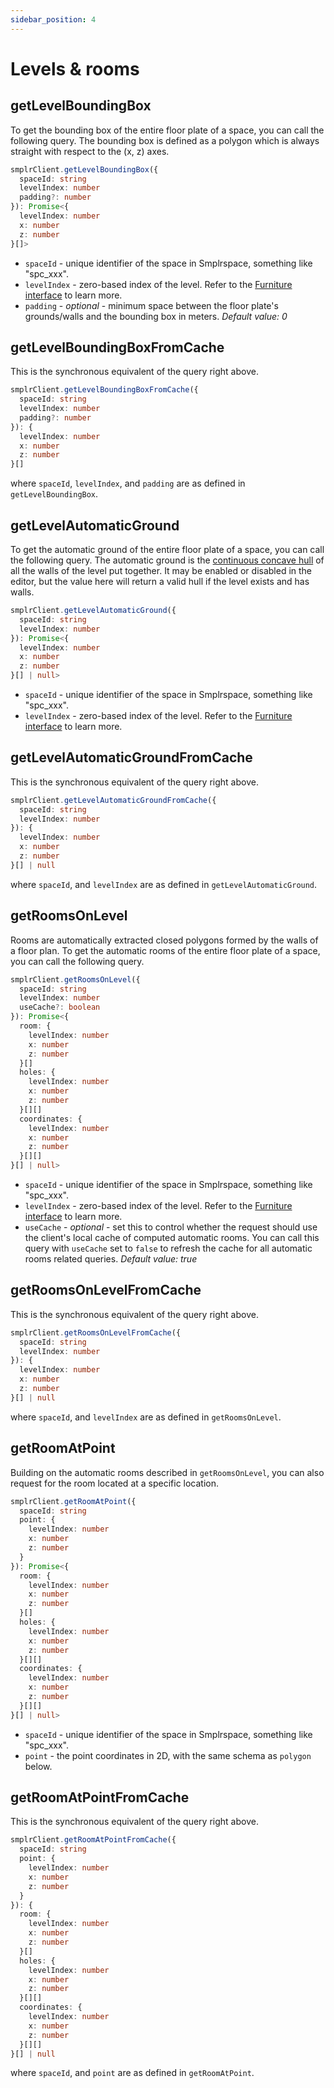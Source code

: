 ```yaml
---
sidebar_position: 4
---
```


# Levels & rooms

## getLevelBoundingBox

To get the bounding box of the entire floor plate of a space, you can call the following query. The bounding box is defined as a polygon which is always straight with respect to the (x, z) axes.

```ts
smplrClient.getLevelBoundingBox({
  spaceId: string
  levelIndex: number
  padding?: number
}): Promise<{
  levelIndex: number
  x: number
  z: number
}[]>
```

- `spaceId` - unique identifier of the space in Smplrspace, something like "spc_xxx".
- `levelIndex` - zero-based index of the level. Refer to the [Furniture interface](/api-reference/queryclient/furniture#furniture-interface) to learn more.
- `padding` - _optional_ - minimum space between the floor plate's grounds/walls and the bounding box in meters. _Default value: 0_

## getLevelBoundingBoxFromCache

This is the synchronous equivalent of the query right above.

```ts
smplrClient.getLevelBoundingBoxFromCache({
  spaceId: string
  levelIndex: number
  padding?: number
}): {
  levelIndex: number
  x: number
  z: number
}[]
```

where `spaceId`, `levelIndex`, and `padding` are as defined in `getLevelBoundingBox`.

## getLevelAutomaticGround

To get the automatic ground of the entire floor plate of a space, you can call the following query. The automatic ground is the [continuous concave hull](/api-reference/queryclient/geometry#getlinesconcavehull) of all the walls of the level put together. It may be enabled or disabled in the editor, but the value here will return a valid hull if the level exists and has walls.

```ts
smplrClient.getLevelAutomaticGround({
  spaceId: string
  levelIndex: number
}): Promise<{
  levelIndex: number
  x: number
  z: number
}[] | null>
```

- `spaceId` - unique identifier of the space in Smplrspace, something like "spc_xxx".
- `levelIndex` - zero-based index of the level. Refer to the [Furniture interface](/api-reference/queryclient/furniture#furniture-interface) to learn more.

## getLevelAutomaticGroundFromCache

This is the synchronous equivalent of the query right above.

```ts
smplrClient.getLevelAutomaticGroundFromCache({
  spaceId: string
  levelIndex: number
}): {
  levelIndex: number
  x: number
  z: number
}[] | null
```

where `spaceId`, and `levelIndex` are as defined in `getLevelAutomaticGround`.

## getRoomsOnLevel

Rooms are automatically extracted closed polygons formed by the walls of a floor plan. To get the automatic rooms of the entire floor plate of a space, you can call the following query.

```ts
smplrClient.getRoomsOnLevel({
  spaceId: string
  levelIndex: number
  useCache?: boolean
}): Promise<{
  room: {
    levelIndex: number
    x: number
    z: number
  }[]
  holes: {
    levelIndex: number
    x: number
    z: number
  }[][]
  coordinates: {
    levelIndex: number
    x: number
    z: number
  }[][]
}[] | null>
```

- `spaceId` - unique identifier of the space in Smplrspace, something like "spc_xxx".
- `levelIndex` - zero-based index of the level. Refer to the [Furniture interface](/api-reference/queryclient/furniture#furniture-interface) to learn more.
- `useCache` - _optional_ - set this to control whether the request should use the client's local cache of computed automatic rooms. You can call this query with `useCache` set to `false` to refresh the cache for all automatic rooms related queries. _Default value: true_

## getRoomsOnLevelFromCache

This is the synchronous equivalent of the query right above.

```ts
smplrClient.getRoomsOnLevelFromCache({
  spaceId: string
  levelIndex: number
}): {
  levelIndex: number
  x: number
  z: number
}[] | null
```

where `spaceId`, and `levelIndex` are as defined in `getRoomsOnLevel`.

## getRoomAtPoint

Building on the automatic rooms described in `getRoomsOnLevel`, you can also request for the room located at a specific location.

```ts
smplrClient.getRoomAtPoint({
  spaceId: string
  point: {
    levelIndex: number
    x: number
    z: number
  }
}): Promise<{
  room: {
    levelIndex: number
    x: number
    z: number
  }[]
  holes: {
    levelIndex: number
    x: number
    z: number
  }[][]
  coordinates: {
    levelIndex: number
    x: number
    z: number
  }[][]
}[] | null>
```

- `spaceId` - unique identifier of the space in Smplrspace, something like "spc_xxx".
- `point` - the point coordinates in 2D, with the same schema as `polygon` below.

## getRoomAtPointFromCache

This is the synchronous equivalent of the query right above.

```ts
smplrClient.getRoomAtPointFromCache({
  spaceId: string
  point: {
    levelIndex: number
    x: number
    z: number
  }
}): {
  room: {
    levelIndex: number
    x: number
    z: number
  }[]
  holes: {
    levelIndex: number
    x: number
    z: number
  }[][]
  coordinates: {
    levelIndex: number
    x: number
    z: number
  }[][]
}[] | null
```

where `spaceId`, and `point` are as defined in `getRoomAtPoint`.
